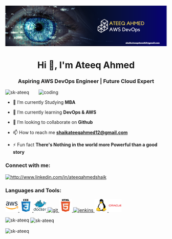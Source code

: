 ![logo](https://github.com/Sk-Ateeq/Sk-Ateeq/blob/main/Blue%20Modern%20Technology%20LinkedIn%20Banner.png)
<h1 align="center">Hi 👋, I'm Ateeq Ahmed</h1>
<h3 align="center">Aspiring AWS DevOps Engineer | Future Cloud Expert</h3>
<img align="right" src="https://camo.githubusercontent.com/88adc7c88c9d3dba7479020846ed35d13410e3707c7f149e1c6140cc6beaef9a/68747470733a2f2f70687973696373677572756b756c2e66696c65732e776f726470726573732e636f6d2f323031392f30322f6368617261637465722d312e676966" alt="coding" width="400">

<p align="left"> <img src="https://komarev.com/ghpvc/?username=sk-ateeq&label=Profile%20views&color=0e75b6&style=flat" alt="sk-ateeq" /> </p>

- 🔭 I’m currently Studying **MBA**

- 🌱 I’m currently learning **DevOps & AWS**

- 👯 I’m looking to collaborate on **Github**

- 📫 How to reach me **shaikateeqahmed12@gmail.com**

- ⚡ Fun fact **There's Nothing in the world more Powerful than a good story**

<h3 align="left">Connect with me:</h3>
<p align="left">
<a href="https://linkedin.com/in/http://www.linkedin.com/in/ateeqahmedshaik" target="blank"><img align="center" src="https://raw.githubusercontent.com/rahuldkjain/github-profile-readme-generator/master/src/images/icons/Social/linked-in-alt.svg" alt="http://www.linkedin.com/in/ateeqahmedshaik" height="30" width="40" /></a>
</p>

<h3 align="left">Languages and Tools:</h3>
<p align="left"> <a href="https://aws.amazon.com" target="_blank" rel="noreferrer"> <img src="https://raw.githubusercontent.com/devicons/devicon/master/icons/amazonwebservices/amazonwebservices-original-wordmark.svg" alt="aws" width="40" height="40"/> </a> <a href="https://www.w3schools.com/css/" target="_blank" rel="noreferrer"> <img src="https://raw.githubusercontent.com/devicons/devicon/master/icons/css3/css3-original-wordmark.svg" alt="css3" width="40" height="40"/> </a> <a href="https://www.docker.com/" target="_blank" rel="noreferrer"> <img src="https://raw.githubusercontent.com/devicons/devicon/master/icons/docker/docker-original-wordmark.svg" alt="docker" width="40" height="40"/> </a> <a href="https://git-scm.com/" target="_blank" rel="noreferrer"> <img src="https://www.vectorlogo.zone/logos/git-scm/git-scm-icon.svg" alt="git" width="40" height="40"/> </a> <a href="https://www.w3.org/html/" target="_blank" rel="noreferrer"> <img src="https://raw.githubusercontent.com/devicons/devicon/master/icons/html5/html5-original-wordmark.svg" alt="html5" width="40" height="40"/> </a> <a href="https://www.jenkins.io" target="_blank" rel="noreferrer"> <img src="https://www.vectorlogo.zone/logos/jenkins/jenkins-icon.svg" alt="jenkins" width="40" height="40"/> </a> <a href="https://www.linux.org/" target="_blank" rel="noreferrer"> <img src="https://raw.githubusercontent.com/devicons/devicon/master/icons/linux/linux-original.svg" alt="linux" width="40" height="40"/> </a> <a href="https://www.oracle.com/" target="_blank" rel="noreferrer"> <img src="https://raw.githubusercontent.com/devicons/devicon/master/icons/oracle/oracle-original.svg" alt="oracle" width="40" height="40"/> </a> </p>

<p><img align="left" src="https://github-readme-stats.vercel.app/api/top-langs?username=sk-ateeq&show_icons=true&locale=en&layout=compact" alt="sk-ateeq" /></p>

<p>&nbsp;<img align="center" src="https://github-readme-stats.vercel.app/api?username=sk-ateeq&show_icons=true&locale=en" alt="sk-ateeq" /></p>

<p><img align="center" src="https://github-readme-streak-stats.herokuapp.com/?user=sk-ateeq&" alt="sk-ateeq" /></p>

<!--
**Sk-Ateeq/Sk-Ateeq** is a ✨ _special_ ✨ repository because its `README.md` (this file) appears on your GitHub profile.

Here are some ideas to get you started:

- 🔭 I’m currently working on ...
- 🌱 I’m currently learning ...
- 👯 I’m looking to collaborate on ...
- 🤔 I’m looking for help with ...
- 💬 Ask me about ...
- 📫 How to reach me: ...
- 😄 Pronouns: ...
- ⚡ Fun fact: ...
-->
